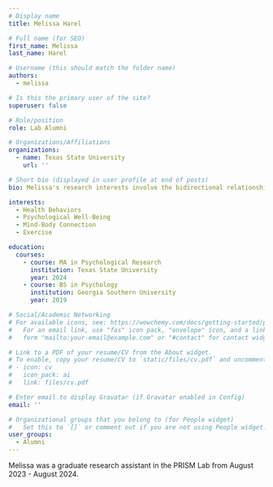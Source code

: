 ```yaml
---
# Display name
title: Melissa Harel

# Full name (for SEO)
first_name: Melissa
last_name: Harel

# Username (this should match the folder name)
authors:
  - melissa

# Is this the primary user of the site?
superuser: false

# Role/position
role: Lab Alumni

# Organizations/Affiliations
organizations:
  - name: Texas State University
    url: ''

# Short bio (displayed in user profile at end of posts)
bio: Melissa's research interests involve the bidirectional relationship between health behaviors and psychological well-being, which extends to depression, anxiety, and suicidality. She is particularly focused on the impact of exercise on the mind-body connection.

interests:
  - Health Behaviors
  - Psychological Well-Being
  - Mind-Body Connection
  - Exercise

education:
  courses:
    - course: MA in Psychological Research
      institution: Texas State University
      year: 2024
    - course: BS in Psychology
      institution: Georgia Southern University
      year: 2019

# Social/Academic Networking
# For available icons, see: https://wowchemy.com/docs/getting-started/page-builder/#icons
#   For an email link, use "fas" icon pack, "envelope" icon, and a link in the
#   form "mailto:your-email@example.com" or "#contact" for contact widget.

# Link to a PDF of your resume/CV from the About widget.
# To enable, copy your resume/CV to `static/files/cv.pdf` and uncomment the lines below.
# - icon: cv
#   icon_pack: ai
#   link: files/cv.pdf

# Enter email to display Gravatar (if Gravatar enabled in Config)
email: ''

# Organizational groups that you belong to (for People widget)
#   Set this to `[]` or comment out if you are not using People widget.
user_groups:
  - Alumni
---
```


Melissa was a graduate research assistant in the PRISM Lab from August 2023 - August 2024.